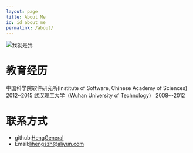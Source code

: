 ```yaml
---
layout: page
title: About Me
id: id_about_me
permalink: /about/
---
```


![我就是我](http://7xlgu7.com1.z0.glb.clouddn.com/me.jpg)

教育经历
===
中国科学院软件研究所(Institute of Software, Chinese Academy of Sciences)  2012~2015
武汉理工大学（Wuhan University of Technology） 2008～2012

联系方式
===

- github:[HengGeneral](https://github.com/HengGeneral)
- Email:[lihengszh@aliyun.com](lihengszh@aliyun.com)
